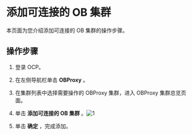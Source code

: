 添加可连接的 OB 集群 
=================================

本页面为您介绍添加可连接的 OB 集群的操作步骤。

操作步骤 
-------------------------

1. 登录 OCP。

   

2. 在左侧导航栏单击 **OBProxy** 。

   

3. 在集群列表中选择需要操作的 OBProxy 集群，进入 OBProxy 集群总览页面。

   

4. 单击 **添加可连接的 OB 集群** 。![1](https://help-static-aliyun-doc.aliyuncs.com/assets/img/zh-CN/3640360261/p271529.png)

   

5. 单击 **确定** ，完成添加。

   



